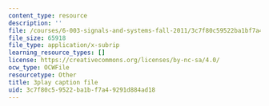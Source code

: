 ```yaml
---
content_type: resource
description: ''
file: /courses/6-003-signals-and-systems-fall-2011/3c7f80c59522ba1bf7a49291d884ad18_HDYAbIA-DNY.srt
file_size: 65918
file_type: application/x-subrip
learning_resource_types: []
license: https://creativecommons.org/licenses/by-nc-sa/4.0/
ocw_type: OCWFile
resourcetype: Other
title: 3play caption file
uid: 3c7f80c5-9522-ba1b-f7a4-9291d884ad18
---
```


